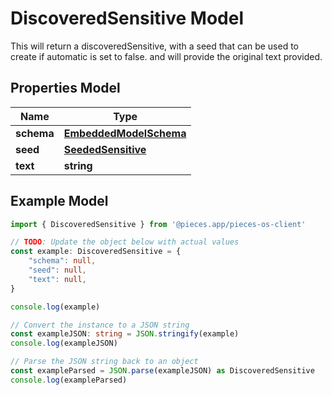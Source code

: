 
# DiscoveredSensitive Model

This will return a discoveredSensitive, with a seed that can be used to create if automatic is set to false. and will provide the original text provided.

## Properties Model

Name | Type
------------ | -------------
**schema** | [**EmbeddedModelSchema**](EmbeddedModelSchema)
**seed** | [**SeededSensitive**](SeededSensitive)
**text** | **string**

## Example Model

```typescript
import { DiscoveredSensitive } from '@pieces.app/pieces-os-client'

// TODO: Update the object below with actual values
const example: DiscoveredSensitive = {
    "schema": null,
    "seed": null,
    "text": null,
}

console.log(example)

// Convert the instance to a JSON string
const exampleJSON: string = JSON.stringify(example)
console.log(exampleJSON)

// Parse the JSON string back to an object
const exampleParsed = JSON.parse(exampleJSON) as DiscoveredSensitive
console.log(exampleParsed)
```


